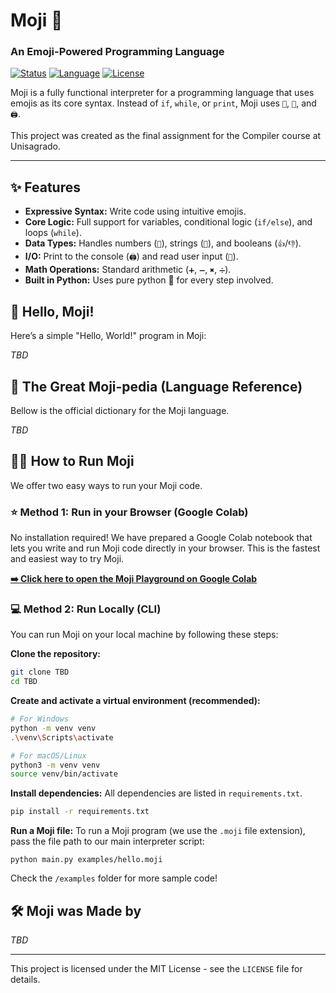 # Moji 🐻 
### An Emoji-Powered Programming Language

[![Status](https://img.shields.io/badge/status-in_development-yellow.svg)](https://github.com/[Your-Username]/moji-lang) 
[![Language](https://img.shields.io/badge/language-Python-blue.svg)](https://www.python.org/) 
[![License](https://img.shields.io/badge/license-MIT-green.svg)](LICENSE)

Moji is a fully functional interpreter for a programming language that uses emojis as its core syntax. Instead of `if`, `while`, or `print`, Moji uses `🤔`, `🔁`, and `🖨️`. 

This project was created as the final assignment for the Compiler course at Unisagrado.

___

## ✨ Features 

* **Expressive Syntax:** Write code using intuitive emojis. 
* **Core Logic:** Full support for variables, conditional logic (`if/else`), and loops (`while`). 
* **Data Types:** Handles numbers (`🔢`), strings (`🔡`), and booleans (`👍`/`👎`). 
* **I/O:** Print to the console (`🖨️`) and read user input (`🧐`). 
* **Math Operations:** Standard arithmetic (`➕`, `➖`, `✖️`, `➗`). 
* **Built in Python:** Uses pure python 🐍 for every step involved.

## 👋 Hello, Moji!

Here’s a simple "Hello, World!" program in Moji:

_TBD_

## 📖 The Great Moji-pedia (Language Reference)

Bellow is the official dictionary for the Moji language.

_TBD_

## 🏃‍♂️ How to Run Moji

We offer two easy ways to run your Moji code.

### ⭐️ Method 1: Run in your Browser (Google Colab)

No installation required! We have prepared a Google Colab notebook that lets you write and run Moji code directly in your browser. This is the fastest and easiest way to try Moji.

**[➡️ Click here to open the Moji Playground on Google Colab](LINKTBD)**

### 💻 Method 2: Run Locally (CLI)

You can run Moji on your local machine by following these steps:

**Clone the repository:**

```bash
git clone TBD
cd TBD
```

**Create and activate a virtual environment (recommended):**

```bash
# For Windows
python -m venv venv
.\venv\Scripts\activate

# For macOS/Linux
python3 -m venv venv
source venv/bin/activate
```

**Install dependencies:** All dependencies are listed in `requirements.txt`.

```bash
pip install -r requirements.txt
```

**Run a Moji file:** To run a Moji program (we use the `.moji` file extension), pass the file path to our main interpreter script:

```
python main.py examples/hello.moji
```

Check the `/examples` folder for more sample code!

## 🛠️ Moji was Made by

_TBD_


___
This project is licensed under the MIT License - see the `LICENSE` file for details.
